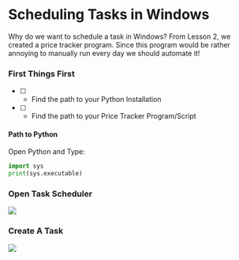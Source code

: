 # Scheduling Tasks in Windows

Why do we want to schedule a task in Windows? From Lesson 2, we created a price tracker program. Since this program would be rather annoying to manually run every day we should automate it!

### First Things First

- [ ] - Find the path to your Python Installation
- [ ] - Find the path to your Price Tracker Program/Script

#### Path to Python

Open Python and Type:

```Python
import sys
print(sys.executable)
```

### Open Task Scheduler

![](https://thumbs.gfycat.com/HollowFantasticAnhinga-size_restricted.gif)

### Create A Task

![](https://thumbs.gfycat.com/GenerousWellmadeKingfisher-size_restricted.gif)


 